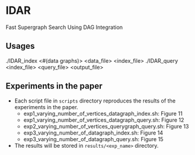# IDAR
Fast Supergraph Search Using DAG Integration

## Usages
./IDAR_index <#(data graphs)> <data_file> <index_file>
./IDAR_query <index_file> <query_file> <output_file>

## Experiments in the paper
- Each script file in `scripts` directory reproduces the results of the experiments in the paper.
  - exp1_varying_number_of_vertices_datagraph_index.sh: Figure 11
  - exp1_varying_number_of_vertices_datagraph_query.sh: Figure 12
  - exp2_varying_number_of_vertices_querygraph_query.sh: Figure 13
  - exp3_varying_number_of_datagraph_index.sh: Figure 14
  - exp3_varying_number_of_datagraph_query.sh: Figure 15
- The results will be stored in `results/<exp_name>` directory.
